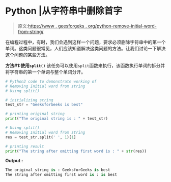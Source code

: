 # Python |从字符串中删除首字

> 原文:[https://www . geesforgeks . org/python-remove-initial-word-from-string/](https://www.geeksforgeeks.org/python-removing-initial-word-from-string/)

在编程过程中，有时，我们会遇到这样一个问题，要求必须删除字符串中的第一个单词。这类问题很常见，人们应该知道解决这类问题的方法。让我们讨论一下解决这个问题的某些方法。

**方法#1:使用`split()`**
该任务可以使用`split`函数来执行，该函数执行单词的拆分并将字符串的第一个单词与整个单词分开。

```py
# Python3 code to demonstrate working of
# Removing Initial word from string
# Using split()

# initializing string 
test_str = "GeeksforGeeks is best"

# printing original string 
print("The original string is : " + test_str)

# Using split()
# Removing Initial word from string
res = test_str.split(' ', 1)[1]

# printing result 
print("The string after omitting first word is : " + str(res))
```

**Output :**

```py
The original string is : GeeksforGeeks is best
The string after omitting first word is : is best

```